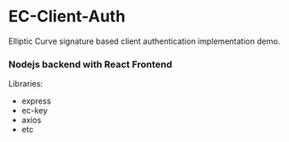 # EC-Client-Auth
Elliptic Curve signature based client authentication implementation demo.

### Nodejs backend with React Frontend
Libraries:
 - express
 - ec-key
 - axios
 - etc
